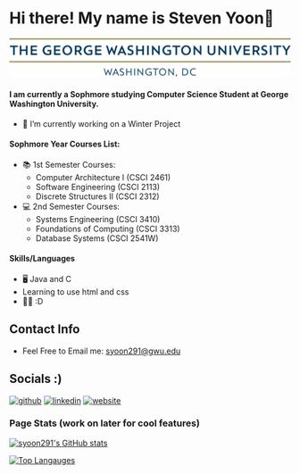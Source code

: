 # Hi there! My name is Steven Yoon👋

![I am a Sophmore](https://github.com/syoon291/syoon291/blob/main/gw_horizontal_2c.png)

#### I am currently a Sophmore studying Computer Science Student at George Washington University. 

- 🔭 I’m currently working on a Winter Project 
#### Sophmore Year Courses List: 
- 📚 1st Semester Courses: 
  - Computer Architecture I (CSCI 2461)
  - Software Engineering (CSCI 2113)
  - Discrete Structures II (CSCI 2312) 
- 💻 2nd Semester Courses: 
  - Systems Engineering (CSCI 3410)
  - Foundations of Computing (CSCI 3313)
  - Database Systems (CSCI 2541W)
#### Skills/Languages
- 🖥 Java and C 
- Learning to use html and css
- 👨‍💻 :D

## Contact Info 
  * Feel Free to Email me: syoon291@gwu.edu


## Socials :) 
[<img src='https://cdn.jsdelivr.net/npm/simple-icons@3.0.1/icons/github.svg' alt='github' height='40'>](https://github.com/syoon291)  [<img src='https://cdn.jsdelivr.net/npm/simple-icons@3.0.1/icons/linkedin.svg' alt='linkedin' height='40'>](https://www.linkedin.com/in/steven-y-916268180//)  [<img src='https://cdn.jsdelivr.net/npm/simple-icons@3.0.1/icons/icloud.svg' alt='website' height='40'>](https://syoon291.github.io/)  



### Page Stats (work on later for cool features)
[![syoon291's GitHub stats](https://github-readme-stats.vercel.app/api?username=syoon291&show_icons=true&theme=dracula)](https://github.com/syoon291/github-readme-stats)

[![Top Langauges](https://github-readme-stats.vercel.app/api/top-langs/?username=syoon291&show_icons=true&theme=gruvbox)](https://github.com/syoon291/github-readme-stats)  



